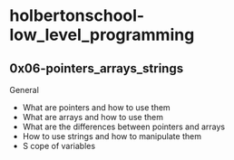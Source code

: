 # holbertonschool-low_level_programming

## 0x06-pointers_arrays_strings

General

- What are pointers and how to use them
- What are arrays and how to use them
- What are the differences between pointers and arrays
- How to use strings and how to manipulate them
- S cope of variables
